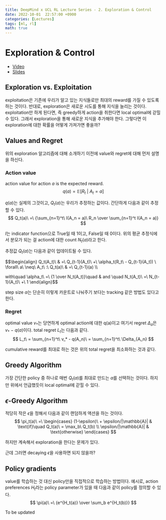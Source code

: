 ```yaml
---
title: DeepMind x UCL RL Lecture Series - 2. Exploration & Control
date: 2022-10-01  22:57:00 +0900
categories: [Lectures]
tags: [ml, rl]
math: true
---
```


# Exploration & Control

- [Video](https://www.youtube.com/watch?v=aQJP3Z2Ho8U&list=PLqYmG7hTraZDVH599EItlEWsUOsJbAodm&index=2&ab_channel=DeepMind)
- [Slides](https://storage.googleapis.com/deepmind-media/UCL%20x%20DeepMind%202021/Lecture%202-%20Exploration%20and%20control_slides.pdf)


## Exploration vs. Exploitation

exploitation은 기존에 우리가 알고 있는 지식들로만 최대의 reward를 가질 수 있도록 하는 것이다. 반대로, exploration은 새로운 시도를 통해 지식을 늘리는 것이다.
exploitation만 하게 된다면, 즉 greedy하게 action을 취한다면 local optimal에 갇힐 수 있다. 그래서 exploration을 통해 새로운 지식을 추가해야 한다. 그렇다면 이 exploration에 대한 확률을 어떻게 가져가면 좋을까?

## Values and Regret

위의 exploration 알고리즘에 대해 소개하기 이전에 value와 regret에 대해 먼저 설명을 하신다.

### Action value

action value for action $a$ is the expected reward.
$$
q(a) = \mathbb{E}[R_t \ |\ A_t = a]
$$

$q(a)$는 실제의 그것이고, $Q_t(a)$는 우리가 추정하는 값이다.
간단하게 다음과 같이 추정할 수 있다.
$$
Q_t(a)\ =\ {\sum_{n=1}^t\ I(A_n = a)\ R_n \over \sum_{n=1}^t I(A_n = a)}
$$

$I$는 indicator function으로 True일 때 1이고, False일 때 0이다.
위의 평균 추정식에서 분모가 되는 걸 action에 대한 count $N_t(a)$라고 한다.

추정값 $Q_t(a)$는 다음과 같이 업데이트될 수 있다.

$$\begin{align}
Q_t(A_t)\ & =\ Q_{t-1}(A_t)\ +\ \alpha_t(R_t\ - Q_{t-1}(A_t)) \\
\forall\ a\ \neq\ A_t\ :\ Q_t(a)\ & =\ Q_{t-1}(a) \\\\

with\quad \alpha_t\ =\ {1 \over N_t(A_t)}\quad & and \quad N_t(A_t)\ =\ N_{t-1}(A_t)\ +\ 1
\end{align}$$

step size $\alpha$는 단순히 이렇게 카운트로 나눠주기 보다는 tracking 같은 방법도 있다고 한다.

### Regret

optimal value $v_*$는 당연하게 optimal action에 대한 q(a)이고 여기서 regret $\Delta_a$은 $v_*\ - \ q(a)$이다.
total regret $L_t$는 다음과 같다.
$$
L_t\ = \sum_{n=1}^t\ v_* - q(A_n)\ = \sum_{n=1}^t\ \Delta_{A_n}
$$

cumulative reward를 최대로 하는 것은 위의 total regret을 최소화하는 것과 같다.


## Greedy Algorithm

가장 간단한 policy 중 하나로 매번 $Q_t(a)$를 최대로 만드는 $a$를 선택하는 것이다.
하지만 위에서 언급했듯이 local optimal에 갇힐 수 있다.

## $\epsilon$-Greedy Algorithm

적당히 작은 $\epsilon$을 정해서 다음과 같이 랜덤하게 액션을 하는 것이다.
$$
\pi_t(a)\ =\ 
\begin{cases}
(1-\epsilon)\ + \epsilon/|\mathbb{A}| & \text{if}\quad Q_t(a)\ = \max_b\ Q_t(b) \\
\epsilon/|\mathbb{A}| & \text{otherwise}
\end{cases}
$$

하지만 계속해서 exploration을 한다는 문제가 있다.

근데 그러면 decaying $\epsilon$을 사용하면 되지 않을까? 

## Policy gradients

value를 학습하는 것 대신 policy만을 직접적으로 학습하는 방법이다.
예시로, action preferences $H_t$라는 policy parameter가 있을 때 다음과 같이 policy를 정의할 수 있다.
$$
\pi(a)\ =\ {e^{H_t(a)} \over \sum_b e^{H_t(b)}} 
$$


To be updated
